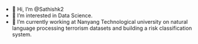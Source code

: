 - 👋 Hi, I’m @Sathishk2
- 👀 I’m interested in Data Science. 
- 🌱 I’m currently working at Nanyang Technological university on natural language processing terrorism datasets and building a risk classification system. 

<!---
Sathishk2/Sathishk2 is a ✨ special ✨ repository because its `README.md` (this file) appears on your GitHub profile.
You can click the Preview link to take a look at your changes.
--->
